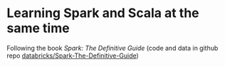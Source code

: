 # Learning Spark and Scala at the same time

Following the book *Spark: The Definitive Guide* (code and data in github repo [databricks/Spark-The-Definitive-Guide](https://github.com/databricks/Spark-The-Definitive-Guide/tree/master))
